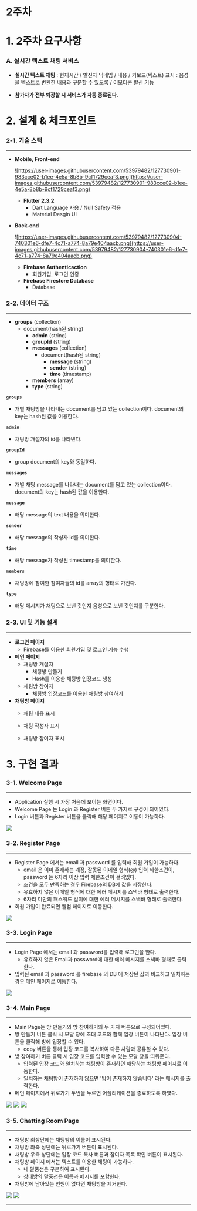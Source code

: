 # 2주차

# 1. 2주차 요구사항

### A. **실시간 텍스트 채팅 서비스**

- **실시간 텍스트 채팅** : 현재시간 / 발신자 닉네임 / 내용 / 키보드(텍스트) 표시 : 음성을 텍스트로 변환한 내용과 구분할 수 있도록 / 이모티콘 발신 기능

- **참가자가 전부 퇴장할 시 서비스가 자동 종료된다.**

  

# 2. 설계 & 체크포인트

### 2-1. **기술 스택**

---

- **Mobile, Front-end**

    ![https://user-images.githubusercontent.com/53979482/127730901-983cce02-b1ee-4e5a-8b8b-9cf1729ceaf3.png](https://user-images.githubusercontent.com/53979482/127730901-983cce02-b1ee-4e5a-8b8b-9cf1729ceaf3.png)

    - **Flutter 2.3.2**
        - Dart Language 사용 / Null Safety 적용
        - Material Desgin UI

- **Back-end**

    ![https://user-images.githubusercontent.com/53979482/127730904-740301e6-dfe7-4c71-a774-8a79e404aacb.png](https://user-images.githubusercontent.com/53979482/127730904-740301e6-dfe7-4c71-a774-8a79e404aacb.png)

    - **Firebase Authenticaction**
        - 회원가입, 로그인 인증
    - **Firebase Firestore Database**
        - Database
        
          

### 2-2. **데이터 구조**

---

- **groups** (collection)
    - document(hash된 string)
        - **admin** (string)
        - **groupId** (string)
        - **messages** (collection)
            - document(hash된 string)
                - **message** (string)
                - **sender** (string)
                - **time** (timestamp)
        - **members** (array)
        - **type** (string)

**`groups`**

- 개별 채팅방을 나타내는 document를 담고 있는 collection이다. document의 key는 hash된 값을 이용한다.

**`admin`**

- 채팅방 개설자의 id를 나타낸다.

**`groupId`**

- group document의 key와 동일하다.

**`messages`**

- 개별 채팅 message를 나타내는 document를 담고 있는 collection이다. document의 key는 hash된 값을 이용한다.

**`message`**

- 해당 message의 text 내용을 의미한다.

**`sender`**

- 해당 message의 작성자 id를 의미한다.

**`time`**

- 해당 message가 작성된 timestamp를 의미한다.

**`members`**

- 채팅방에 참여한 참여자들의 id를 array의 형태로 가진다.

**`type`**

- 해당 메시지가 채팅으로 보낸 것인지 음성으로 보낸 것인지를 구분한다.
  

### 2-3. **UI 및 기능 설계**

---

- **로그인 페이지**
    - Firebase를 이용한 회원가입 및 로그인 기능 수행
- **메인 페이지**
    - 채팅방 개설자
        - 채팅방 만들기
        - Hash를 이용한 채팅방 입장코드 생성
    - 채팅방 참여자
        - 채팅방 입장코드를 이용한 채팅방 참여하기
- **채팅방 페이지**
    - 채팅 내용 표시
    
    - 채팅 작성자 표시
    
    - 채팅방 참여자 표시
    
      

# 3. 구현 결과

### 3-1. Welcome Page

---

- Application 실행 시 가장 처음에 보이는 화면이다.
- Welcome Page 는 Login 과 Register 버튼 두 가지로 구성이 되어있다.
- Login 버튼과 Register 버튼을 클릭해 해당 페이지로 이동이 가능하다.

![](https://images.velog.io/images/bgg01578/post/651b0d00-b0e7-4cd6-a222-8a2a067f888e/image.png)
### 3-2. Register Page

---

- Register Page 에서는 email 과 password 를 입력해 회원 가입이 가능하다.
    - email 은 이미 존재하는 계정, 잘못된 이메일 형식(@) 입력 제한조건이, password 는 6자리 이상 입력 제한조건이 걸려있다.
    - 조건을 모두 만족하는 경우 Firebase의 DB에 값을 저장한다.
    - 유효하지 않은 이메일 형식에 대한 에러 메시지를 스낵바 형태로 출력한다.
    - 6자리 미만의 패스워드 길이에 대한 에러 메시지를 스낵바 형태로 출력한다.
- 회원 가입이 완료되면 웰컴 페이지로 이동한다.

![](https://images.velog.io/images/bgg01578/post/93bf46e8-80d6-4cd4-8265-63a5af961c18/image.png)
### 3-3. Login Page

---

- Login Page 에서는 email 과 password를 입력해 로그인을 한다. 
  - 유효하지 않은 Email과 password에 대한 에러 메시지를 스낵바 형태로 출력한다.
- 입력된 email 과 password 를 firebase 의 DB 에 저장된 값과 비교하고 일치하는 경우 메인 페이지로 이동한다.

![](https://images.velog.io/images/bgg01578/post/a028f64d-a6dc-4393-bc38-1fed7cddea92/image.png)
### 3-4. Main Page

---

- Main Page는 방 만들기와 방 참여하기의 두 가지 버튼으로 구성되어있다.
- 방 만들기 버튼 클릭 시 모달 창에 초대 코드와 함께 입장 버튼이 나타난다. 입장 버튼을 클릭해 방에 입장할 수 있다.
    - copy 버튼을 통해 입장 코드를 복사하여 다른 사람과 공유할 수 있다.
- 방 참여하기 버튼 클릭 시 입장 코드를 입력할 수 있는 모달 창을 띄워준다.
    - 입력된 입장 코드와 일치하는 채팅방이 존재하면 해당하는 채팅방 페이지로 이동한다.
    - 일치하는 채팅방이 존재하지 않으면 '방이 존재하지 않습니다' 라는 메시지를 출력한다.
- 메인 페이지에서 뒤로가기 두번을 누르면 어플리케이션을 종료하도록 하였다.

![](https://images.velog.io/images/bgg01578/post/0c43c937-801c-40ca-890a-c15f88c57d89/image.png)
![](https://user-images.githubusercontent.com/53979482/127790374-6a7bf120-072a-4232-a055-50f387152f19.png)
![](https://user-images.githubusercontent.com/53979482/127790385-7a2d2cdd-f2b7-4297-86af-6d0e0c494aa3.png)

### 3-5. Chatting Room Page

---

- 채팅방 최상단에는 채팅방의 이름이 표시된다.
- 채팅방 좌측 상단에는 뒤로가기 버튼이 표시된다.
- 채팅방 우측 상단에는 입장 코드 복사 버튼과 참여자 목록 확인 버튼이 표시된다.
- 채팅방 페이지 에서는 텍스트를 이용한 채팅이 가능하다.
    - 내 말풍선은 구분하여 표시된다.
    - 상대방의 말풍선은 이름과 메시지를 포함한다.
- 채팅방에 남아있는 인원이 없다면 채팅방을 제거한다.

![](https://user-images.githubusercontent.com/53979482/127790555-f346120d-1972-4815-b03d-0c2f9566bec7.png)
![](https://user-images.githubusercontent.com/53979482/127790451-6bd146b8-c567-41c6-adeb-c3fcec857183.png)

---

